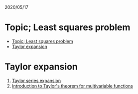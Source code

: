 2020/05/17 
# Topic; Least squares problem

- [Topic; Least squares problem](#topic-least-squares-problem)
- [Taylor expansion](#taylor-expansion)

# Taylor expansion
1. [Taylor series expansion](figures_least_squares/taylor_series_expansion.pdf)
2. [Introduction to Taylor's theorem for multivariable functions](figures_least_squares/taylors_theorem_for_multivariable_introduction.pdf)